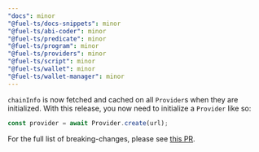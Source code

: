 ```yaml
---
"docs": minor
"@fuel-ts/docs-snippets": minor
"@fuel-ts/abi-coder": minor
"@fuel-ts/predicate": minor
"@fuel-ts/program": minor
"@fuel-ts/providers": minor
"@fuel-ts/script": minor
"@fuel-ts/wallet": minor
"@fuel-ts/wallet-manager": minor
---
```


`chainInfo` is now fetched and cached on all `Provider`s when they are initialized. With this release, you now need to initialize a `Provider` like so:

```ts
const provider = await Provider.create(url);
```

For the full list of breaking-changes, please see [this PR](https://github.com/FuelLabs/fuels-ts/pull/1181).
